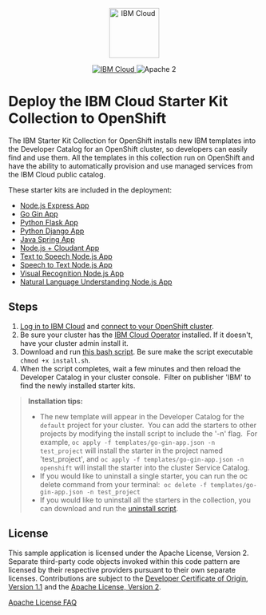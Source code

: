 <p align="center">
    <a href="https://cloud.ibm.com">
        <img src="https://my1.digitalexperience.ibm.com/8304c341-f896-4e04-add0-0a9ae02473ba/dxdam/2d/2d559197-6763-4e47-a2cb-8f54c449ff26/ibm-cloud.svg" height="100" alt="IBM Cloud">
    </a>
</p>


<p align="center">
    <a href="https://cloud.ibm.com">
    <img src="https://img.shields.io/badge/IBM%20Cloud-powered-blue.svg" alt="IBM Cloud">
    </a>
    <img src="https://img.shields.io/badge/license-Apache2-blue.svg?style=flat" alt="Apache 2">
</p>


# Deploy the IBM Cloud Starter Kit Collection to OpenShift


The IBM Starter Kit Collection for OpenShift installs new IBM templates into the Developer Catalog for an OpenShift cluster, so developers can easily find and use them. All the templates in this collection run on OpenShift and have the ability to automatically provision and use managed services from the IBM Cloud public catalog.

These starter kits are included in the deployment:
* [Node.js Express App](https://github.com/IBM/nodejs-express-app)
* [Go Gin App](https://github.com/IBM/go-gin-app)
* [Python Flask App](https://github.com/IBM/python-flask-app)
* [Python Django App](https://github.com/IBM/python-django-app)
* [Java Spring App](https://github.com/IBM/java-spring-app)
* [Node.js + Cloudant App](https://github.com/IBM/nodejs-cloudant)
* [Text to Speech Node.js App](https://github.com/watson-developer-cloud/text-to-speech-code-pattern)
* [Speech to Text Node.js App](https://github.com/watson-developer-cloud/speech-to-text-code-pattern)
* [Visual Recognition Node.js App](https://github.com/watson-developer-cloud/visual-recognition-code-pattern)
* [Natural Language Understanding Node.js App](https://github.com/watson-developer-cloud/natural-language-understanding-code-pattern)

## Steps
1. [Log in to IBM Cloud](https://cloud.ibm.com/docs/cli?topic=cloud-cli-ibmcloud_cli#ibmcloud_login) and [connect to your OpenShift cluster](https://cloud.ibm.com/docs/openshift?topic=openshift-access_cluster).
2. Be sure your cluster has the [IBM Cloud Operator](https://operatorhub.io/operator/ibmcloud-operator) installed. If it doesn't, have your cluster admin install it.
3. Download and run [this bash script](https://github.com/IBM/starter-kit-collection/blob/master/inventory/ibmcloudEnablement/files/install/install.sh). Be sure make the script executable `chmod +x install.sh`.
4. When the script completes, wait a few minutes and then reload the Developer Catalog in your cluster console.  Filter on publisher 'IBM' to find the newly installed starter kits. 

> **Installation tips:**
> - The new template will appear in the Developer Catalog for the `default` project for your cluster.  You can add the starters to other projects by modifying the install script to include the '-n' flag.  For example, `oc apply -f templates/go-gin-app.json -n test_project` will install the starter in the project named 'test_project', and `oc apply -f templates/go-gin-app.json -n openshift` will install the starter into the cluster Service Catalog.
> - If you would like to uninstall a single starter, you can run the oc delete command from your terminal:  `oc delete -f templates/go-gin-app.json -n test_project`
> - If you would like to uninstall all the starters in the collection, you can download and run the [uninstall script](https://github.com/IBM/starter-kit-collection/blob/master/inventory/ibmcloudEnablement/files/install/uninstall.sh).


## License

This sample application is licensed under the Apache License, Version 2. Separate third-party code objects invoked within this code pattern are licensed by their respective providers pursuant to their own separate licenses. Contributions are subject to the [Developer Certificate of Origin, Version 1.1](https://developercertificate.org/) and the [Apache License, Version 2](https://www.apache.org/licenses/LICENSE-2.0.txt).

[Apache License FAQ](https://www.apache.org/foundation/license-faq.html#WhatDoesItMEAN)
